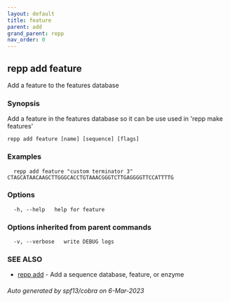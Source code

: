 ```yaml
---
layout: default
title: feature
parent: add
grand_parent: repp
nav_order: 0
---
```

## repp add feature

Add a feature to the features database

### Synopsis


Add a feature in the features database so it can be use used in 'repp make features'

```
repp add feature [name] [sequence] [flags]
```

### Examples

```
  repp add feature "custom terminator 3" CTAGCATAACAAGCTTGGGCACCTGTAAACGGGTCTTGAGGGGTTCCATTTTG
```

### Options

```
  -h, --help   help for feature
```

### Options inherited from parent commands

```
  -v, --verbose   write DEBUG logs
```

### SEE ALSO

* [repp add](repp_add)	 - Add a sequence database, feature, or enzyme

###### Auto generated by spf13/cobra on 6-Mar-2023
